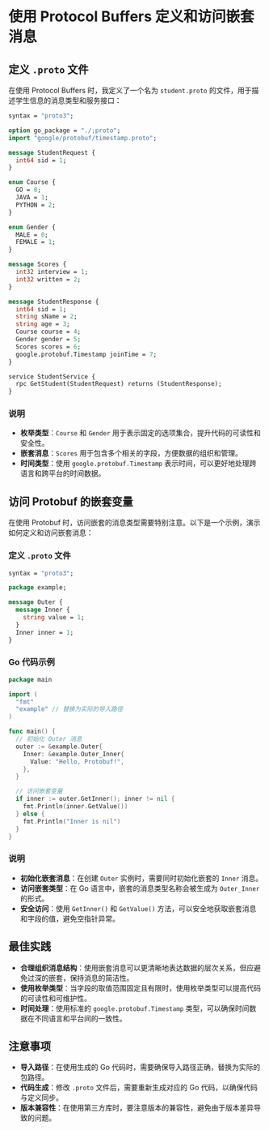 # 使用 Protocol Buffers 定义和访问嵌套消息

## 定义 `.proto` 文件

在使用 Protocol Buffers 时，我定义了一个名为 `student.proto` 的文件，用于描述学生信息的消息类型和服务接口：

```protobuf
syntax = "proto3";

option go_package = "./;proto";
import "google/protobuf/timestamp.proto";

message StudentRequest {
  int64 sid = 1;
}

enum Course {
  GO = 0;
  JAVA = 1;
  PYTHON = 2;
}

enum Gender {
  MALE = 0;
  FEMALE = 1;
}

message Scores {
  int32 interview = 1;
  int32 written = 2;
}

message StudentResponse {
  int64 sid = 1;
  string sName = 2;
  string age = 3;
  Course course = 4;
  Gender gender = 5;
  Scores scores = 6;
  google.protobuf.Timestamp joinTime = 7;
}

service StudentService {
  rpc GetStudent(StudentRequest) returns (StudentResponse);
}
```

### 说明

- **枚举类型**：`Course` 和 `Gender` 用于表示固定的选项集合，提升代码的可读性和安全性。
- **嵌套消息**：`Scores` 用于包含多个相关的字段，方便数据的组织和管理。
- **时间类型**：使用 `google.protobuf.Timestamp` 表示时间，可以更好地处理跨语言和跨平台的时间数据。

## 访问 Protobuf 的嵌套变量

在使用 Protobuf 时，访问嵌套的消息类型需要特别注意。以下是一个示例，演示如何定义和访问嵌套消息：

### 定义 `.proto` 文件

```protobuf
syntax = "proto3";

package example;

message Outer {
  message Inner {
    string value = 1;
  }
  Inner inner = 1;
}
```

### Go 代码示例

```go
package main

import (
  "fmt"
  "example" // 替换为实际的导入路径
)

func main() {
  // 初始化 Outer 消息
  outer := &example.Outer{
    Inner: &example.Outer_Inner{
      Value: "Hello, Protobuf!",
    },
  }

  // 访问嵌套变量
  if inner := outer.GetInner(); inner != nil {
    fmt.Println(inner.GetValue())
  } else {
    fmt.Println("Inner is nil")
  }
}
```

### 说明

- **初始化嵌套消息**：在创建 `Outer` 实例时，需要同时初始化嵌套的 `Inner` 消息。
- **访问嵌套类型**：在 Go 语言中，嵌套的消息类型名称会被生成为 `Outer_Inner` 的形式。
- **安全访问**：使用 `GetInner()` 和 `GetValue()` 方法，可以安全地获取嵌套消息和字段的值，避免空指针异常。

## 最佳实践

- **合理组织消息结构**：使用嵌套消息可以更清晰地表达数据的层次关系，但应避免过深的嵌套，保持消息的简洁性。
- **使用枚举类型**：当字段的取值范围固定且有限时，使用枚举类型可以提高代码的可读性和可维护性。
- **时间处理**：使用标准的 `google.protobuf.Timestamp` 类型，可以确保时间数据在不同语言和平台间的一致性。

## 注意事项

- **导入路径**：在使用生成的 Go 代码时，需要确保导入路径正确，替换为实际的包路径。
- **代码生成**：修改 `.proto` 文件后，需要重新生成对应的 Go 代码，以确保代码与定义同步。
- **版本兼容性**：在使用第三方库时，要注意版本的兼容性，避免由于版本差异导致的问题。
